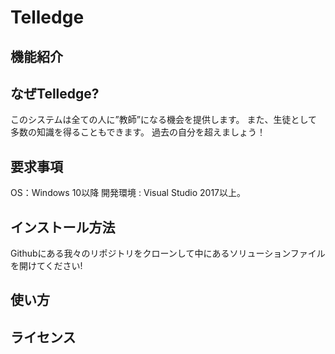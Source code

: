 # Telledge
## 機能紹介


## なぜTelledge?
このシステムは全ての人に”教師”になる機会を提供します。
また、生徒として多数の知識を得ることもできます。
過去の自分を超えましょう！

## 要求事項
OS：Windows 10以降
開発環境 : Visual Studio 2017以上。

## インストール方法
Githubにある我々のリポジトリをクローンして中にあるソリューションファイルを開けてください!

## 使い方


## ライセンス
